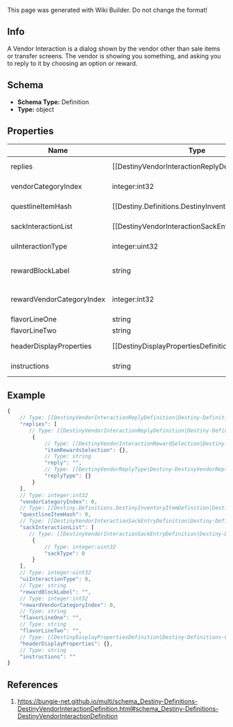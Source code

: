 <span class="wiki-builder">This page was generated with Wiki Builder. Do not change the format!</span>

## Info
A Vendor Interaction is a dialog shown by the vendor other than sale items or transfer screens. The vendor is showing you something, and asking you to reply to it by choosing an option or reward.

## Schema
* **Schema Type:** Definition
* **Type:** object

## Properties
Name | Type | Description
---- | ---- | -----------
replies | [[DestinyVendorInteractionReplyDefinition|Destiny-Definitions-DestinyVendorInteractionReplyDefinition]]:Definition[] | The potential replies that the user can make to the interaction.
vendorCategoryIndex | integer:int32 | If &gt;= 0, this is the category of sale items to show along with this interaction dialog.
questlineItemHash | [[Destiny.Definitions.DestinyInventoryItemDefinition|Destiny-Definitions-DestinyInventoryItemDefinition]]:integer:uint32 | If this interaction dialog is about a quest, this is the questline related to the interaction. You can use this to show the quest overview, or even the character's status with the quest if you use it to find the character's current Quest Step by checking their inventory against this questlineItemHash's DestinyInventoryItemDefinition.setData.
sackInteractionList | [[DestinyVendorInteractionSackEntryDefinition|Destiny-Definitions-DestinyVendorInteractionSackEntryDefinition]]:Definition[] | If this interaction is meant to show you sacks, this is the list of types of sacks to be shown. If empty, the interaction is not meant to show sacks.
uiInteractionType | integer:uint32 | A UI hint for the behavior of the interaction screen. BNet doesn't use this, but you can choose to.
rewardBlockLabel | string | If this interaction is displaying rewards, this is the text to use for the header of the reward-displaying section of the interaction.
rewardVendorCategoryIndex | integer:int32 | If the vendor's reward list is sourced from one of his categories, this is the index into the category array of items to show.
flavorLineOne | string | If the vendor interaction has flavor text, this is some of it.
flavorLineTwo | string | If the vendor interaction has flavor text, this is the rest of it.
headerDisplayProperties | [[DestinyDisplayPropertiesDefinition|Destiny-Definitions-Common-DestinyDisplayPropertiesDefinition]]:Definition | The header for the interaction dialog.
instructions | string | The localized text telling the player what to do when they see this dialog.

## Example
```javascript
{
    // Type: [[DestinyVendorInteractionReplyDefinition|Destiny-Definitions-DestinyVendorInteractionReplyDefinition]]:Definition[]
    "replies": [
       // Type: [[DestinyVendorInteractionReplyDefinition|Destiny-Definitions-DestinyVendorInteractionReplyDefinition]]:Definition
        {
            // Type: [[DestinyVendorInteractionRewardSelection|Destiny-DestinyVendorInteractionRewardSelection]]:Enum
            "itemRewardsSelection": {},
            // Type: string
            "reply": "",
            // Type: [[DestinyVendorReplyType|Destiny-DestinyVendorReplyType]]:Enum
            "replyType": {}
        }
    ],
    // Type: integer:int32
    "vendorCategoryIndex": 0,
    // Type: [[Destiny.Definitions.DestinyInventoryItemDefinition|Destiny-Definitions-DestinyInventoryItemDefinition]]:integer:uint32
    "questlineItemHash": 0,
    // Type: [[DestinyVendorInteractionSackEntryDefinition|Destiny-Definitions-DestinyVendorInteractionSackEntryDefinition]]:Definition[]
    "sackInteractionList": [
       // Type: [[DestinyVendorInteractionSackEntryDefinition|Destiny-Definitions-DestinyVendorInteractionSackEntryDefinition]]:Definition
        {
            // Type: integer:uint32
            "sackType": 0
        }
    ],
    // Type: integer:uint32
    "uiInteractionType": 0,
    // Type: string
    "rewardBlockLabel": "",
    // Type: integer:int32
    "rewardVendorCategoryIndex": 0,
    // Type: string
    "flavorLineOne": "",
    // Type: string
    "flavorLineTwo": "",
    // Type: [[DestinyDisplayPropertiesDefinition|Destiny-Definitions-Common-DestinyDisplayPropertiesDefinition]]:Definition
    "headerDisplayProperties": {},
    // Type: string
    "instructions": ""
}

```

## References
1. https://bungie-net.github.io/multi/schema_Destiny-Definitions-DestinyVendorInteractionDefinition.html#schema_Destiny-Definitions-DestinyVendorInteractionDefinition
